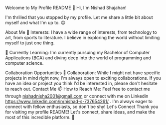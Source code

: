 
Welcome to My Profile README
👋 Hi, I'm Nishad Shajahan!

I'm thrilled that you stopped by my profile. Let me share a little bit about myself and what I'm up to. 😊

About Me
👀 Interests: I have a wide range of interests, from technology to art, from sports to literature. I believe in exploring the world without limiting myself to just one thing.

🌱 Currently Learning: I'm currently pursuing my Bachelor of Computer Applications (BCA) and diving deep into the world of programming and computer science.

Collaboration Opportunities
💞 Collaboration: While I might not have specific projects in mind right now, I'm always open to exciting collaborations. If you have an idea or project you think I'd be interested in, please don't hesitate to reach out.
Contact Me
📫 How to Reach Me: Feel free to contact me through nishadnisha2001@gmail.com or connect with me on Linkedin https://www.linkedin.com/in/nishad-s-737654261/ . I'm always eager to connect with fellow enthusiasts, so don't be shy!
Let's Connect
Thank you for visiting my profile README! Let's connect, share ideas, and make the most of this incredible platform. 🚀

